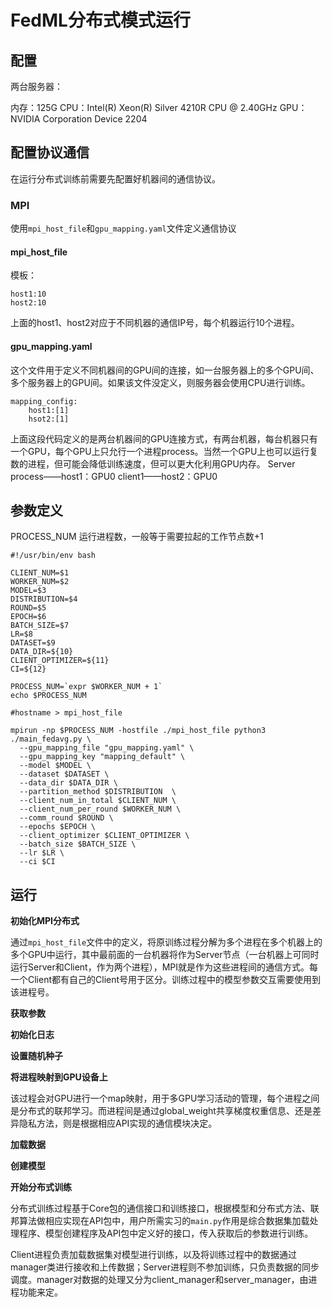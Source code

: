 # FedML分布式模式运行

## 配置

两台服务器：

内存：125G
CPU：Intel(R) Xeon(R) Silver 4210R CPU @ 2.40GHz 
GPU：NVIDIA Corporation Device 2204

## 配置协议通信

在运行分布式训练前需要先配置好机器间的通信协议。

### MPI

使用`mpi_host_file`和`gpu_mapping.yaml`文件定义通信协议

#### mpi_host_file

模板：

```
host1:10
host2:10
```

上面的host1、host2对应于不同机器的通信IP号，每个机器运行10个进程。

#### gpu_mapping.yaml

这个文件用于定义不同机器间的GPU间的连接，如一台服务器上的多个GPU间、多个服务器上的GPU间。如果该文件没定义，则服务器会使用CPU进行训练。

```
mapping_config:
	host1:[1]
	hsot2:[1]
```

上面这段代码定义的是两台机器间的GPU连接方式，有两台机器，每台机器只有一个GPU，每个GPU上只允行一个进程process。当然一个GPU上也可以运行复数的进程，但可能会降低训练速度，但可以更大化利用GPU内存。
Server process——host1：GPU0
client1——host2：GPU0

## 参数定义

PROCESS_NUM 运行进程数，一般等于需要拉起的工作节点数+1

```shell
#!/usr/bin/env bash

CLIENT_NUM=$1
WORKER_NUM=$2
MODEL=$3
DISTRIBUTION=$4
ROUND=$5
EPOCH=$6
BATCH_SIZE=$7
LR=$8
DATASET=$9
DATA_DIR=${10}
CLIENT_OPTIMIZER=${11}
CI=${12}

PROCESS_NUM=`expr $WORKER_NUM + 1`
echo $PROCESS_NUM

#hostname > mpi_host_file

mpirun -np $PROCESS_NUM -hostfile ./mpi_host_file python3 ./main_fedavg.py \
  --gpu_mapping_file "gpu_mapping.yaml" \
  --gpu_mapping_key "mapping_default" \
  --model $MODEL \
  --dataset $DATASET \
  --data_dir $DATA_DIR \
  --partition_method $DISTRIBUTION  \
  --client_num_in_total $CLIENT_NUM \
  --client_num_per_round $WORKER_NUM \
  --comm_round $ROUND \
  --epochs $EPOCH \
  --client_optimizer $CLIENT_OPTIMIZER \
  --batch_size $BATCH_SIZE \
  --lr $LR \
  --ci $CI
```



## 运行

**初始化MPI分布式**

通过`mpi_host_file`文件中的定义，将原训练过程分解为多个进程在多个机器上的多个GPU中运行，其中最前面的一台机器将作为Server节点（一台机器上可同时运行Server和Client，作为两个进程），MPI就是作为这些进程间的通信方式。每一个Client都有自己的Client号用于区分。训练过程中的模型参数交互需要使用到该进程号。

**获取参数**

**初始化日志**

**设置随机种子**

**将进程映射到GPU设备上**

该过程会对GPU进行一个map映射，用于多GPU学习活动的管理，每个进程之间是分布式的联邦学习。而进程间是通过global_weight共享梯度权重信息、还是差异隐私方法，则是根据相应API实现的通信模块决定。

**加载数据**

**创建模型**

**开始分布式训练**

分布式训练过程基于Core包的通信接口和训练接口，根据模型和分布式方法、联邦算法做相应实现在API包中，用户所需实习的`main.py`作用是综合数据集加载处理程序、模型创建程序及API包中定义好的接口，传入获取后的参数进行训练。

Client进程负责加载数据集对模型进行训练，以及将训练过程中的数据通过manager类进行接收和上传数据；Server进程则不参加训练，只负责数据的同步调度。manager对数据的处理又分为client_manager和server_manager，由进程功能来定。